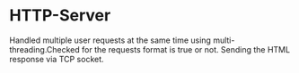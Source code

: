 # HTTP-Server
 Handled multiple user requests at the same time using multi-threading.Checked for the requests format is true or not. Sending the HTML response via TCP socket.

